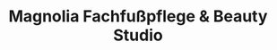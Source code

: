 ---
title: "Magnolia Fachfußpflege & Beauty Studio"
url: /mannheim/magnolia-fachfusspflege-und-beauty-studio/
shop: Kosmetik
---